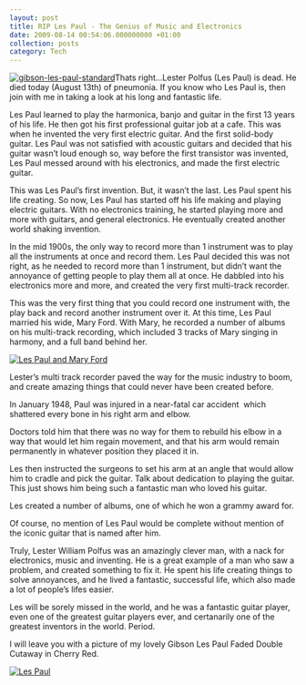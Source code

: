 ```yaml
---
layout: post
title: RIP Les Paul - The Genius of Music and Electronics
date: 2009-08-14 00:54:06.000000000 +01:00
collection: posts
category: Tech
---
```


[![gibson-les-paul-standard](http://10people.co.uk/wp-content/uploads/2009/08/gibson-les-paul-standard-102x300.jpg "gibson-les-paul-standard")](http://blog.10people.co.uk/wp-content/uploads/2009/08/gibson-les-paul-standard.jpg)Thats right…Lester Polfus (Les Paul) is dead. He died today (August 13th) of pneumonia. If you know who Les Paul is, then join with me in taking a look at his long and fantastic life.

Les Paul learned to play the harmonica, banjo and guitar in the first 13 years of his life. He then got his first professional guitar job at a cafe. This was when he invented the very first electric guitar. And the first solid-body guitar. Les Paul was not satisfied with acoustic guitars and decided that his guitar wasn’t loud enough so, way before the first transistor was invented, Les Paul messed around with his electronics, and made the first electric guitar.

This was Les Paul’s first invention. But, it wasn’t the last. Les Paul spent his life creating. So now, Les Paul has started off his life making and playing electric guitars. With no electronics training, he started playing more and more with guitars, and general electronics. He eventually created another world shaking invention.

In the mid 1900s, the only way to record more than 1 instrument was to play all the instruments at once and record them. Les Paul decided this was not right, as he needed to record more than 1 instrument, but didn’t want the annoyance of getting people to play them all at once. He dabbled into his electronics more and more, and created the very first multi-track recorder.

This was the very first thing that you could record one instrument with, the play back and record another instrument over it. At this time, Les Paul married his wide, Mary Ford. With Mary, he recorded a number of albums on his multi-track recording, which included 3 tracks of Mary singing in harmony, and a full band behind her.

[![Les Paul and Mary Ford](http://10people.co.uk/wp-content/uploads/2009/08/Lesmary1.jpg "Les Paul and Mary Ford")](http://blog.10people.co.uk/wp-content/uploads/2009/08/Lesmary1.jpg)

Lester’s multi track recorder paved the way for the music industry to boom, and create amazing things that could never have been created before.

In January 1948, Paul was injured in a near-fatal car accident  which shattered every bone in his right arm and elbow.

Doctors told him that there was no way for them to rebuild his elbow in a way that would let him regain movement, and that his arm would remain permanently in whatever position they placed it in.

Les then instructed the surgeons to set his arm at an angle that would allow him to cradle and pick the guitar. Talk about dedication to playing the guitar. This just shows him being such a fantastic man who loved his guitar.

Les created a number of albums, one of which he won a grammy award for.

Of course, no mention of Les Paul would be complete without mention of the iconic guitar that is named after him.

Truly, Lester William Polfus was an amazingly clever man, with a nack for electronics, music and inventing. He is a great example of a man who saw a problem, and created something to fix it. He spent his life creating things to solve annoyances, and he lived a fantastic, successful life, which also made a lot of people’s lifes easier.

Les will be sorely missed in the world, and he was a fantastic guitar player, even one of the greatest guitar players ever, and certanarily one of the greatest inventors in the world. Period.

I will leave you with a picture of my lovely Gibson Les Paul Faded Double Cutaway in Cherry Red.

[![Les Paul](http://10people.co.uk/wp-content/uploads/2009/08/13082009022-225x300.jpg "Les Paul")](http://blog.10people.co.uk/wp-content/uploads/2009/08/13082009022.jpg)

